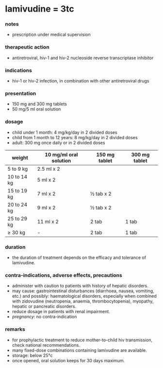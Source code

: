 # lamivudine = 3tc

### notes
+ prescription under medical supervision

### therapeutic action
+ antiretroviral, hiv-1 and hiv-2 nucleoside reverse transcriptase inhibitor

### indications
+ hiv-1 or hiv-2 infection, in combination with other antiretroviral drugs

### presentation
+ 150 mg and 300 mg tablets
+ 50 mg/5 ml oral solution

### dosage
+ child under 1 month: 4 mg/kg/day in 2 divided doses
+ child from 1 month to 12 years: 8 mg/kg/day in 2 divided doses
+ adult: 300 mg once daily or in 2 divided doses

| weight      | 10 mg/ml oral solution | 150 mg tablet | 300 mg tablet |
|-------------|------------------------|---------------|---------------|
| 5 to 9 kg   | 2.5 ml x 2             |               |               |
| 10 to 14 kg | 5 ml x 2               |               |               |
| 15 to 19 kg | 7 ml x 2               | ½ tab x 2     |               |
| 20 to 24 kg | 9 ml x 2               | ½ tab x 2     |               |
| 25 to 29 kg | 11 ml x 2              | 2 tab         | 1 tab         |
| ≥ 30 kg     | -                      | 2 tab         | 1 tab         |

### duration
+ the duration of treatment depends on the efficacy and tolerance of lamivudine.

### contra-indications, adverse effects, precautions
+ administer with caution to patients with history of hepatic disorders.
+ may cause: gastrointestinal disturbances (diarrhoea, nausea, vomiting, etc.) and possibly: haematological disorders, especially when combined with zidovudine (neutropenia, anaemia, thrombocytopenia), myopathy, hepatic or pancreatic disorders.
+ reduce dosage in patients with renal impairment.
+ *pregnancy*: no contra-indication

### remarks
+ for prophylactic treatment to reduce mother-to-child hiv transmission, check national recommendations.
+ many fixed-dose combinations containing lamivudine are available.
+ storage: below 25°c
+ once opened, oral solution keeps for 30 days maximum.
